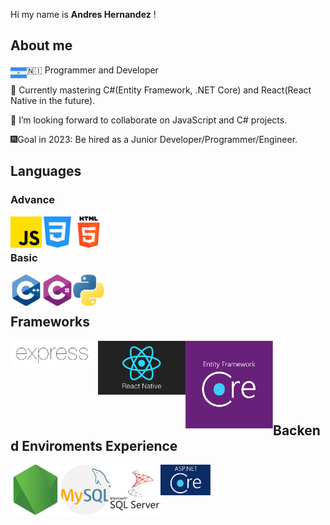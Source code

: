 Hi my name is **Andres Hernandez** !
## About me
<a href="https://github.com/andreshernandez92" target="_blank"> </a>

<img align="left" src="https://raw.githubusercontent.com/andreshernandez92/andreshernandez92/main/images/nicaragua.png" alt="HTML" width="26px" /> :nicaragua: Programmer and Developer

:open_book: Currently mastering C#(Entity Framework, .NET Core) and React(React Native in the future).

:busts_in_silhouette: I’m looking forward to collaborate on JavaScript and C# projects.

:fireworks:Goal in 2023: Be hired as a Junior Developer/Programmer/Engineer.

## Languages

### Advance
<img title="Javascript" align="left" src="https://raw.githubusercontent.com/andreshernandez92/andreshernandez92/main/images/js.png" alt="js" width="50px" /> 
<img title="CSS"  align="left" src="https://raw.githubusercontent.com/andreshernandez92/andreshernandez92/main/images/css-3.png" alt="css" width="50px" /> 
<img title="HTML5" align="left" src="https://raw.githubusercontent.com/andreshernandez92/andreshernandez92/main/images/html-5.png" alt="HTML" width="50px" /> 


<br /> 
<br /> 

### Basic
<img title="C++" align="left" src="https://raw.githubusercontent.com/andreshernandez92/andreshernandez92/main/images/c-.png" alt="C ++" width="50px" /> 
<img title="C#" align="left" src="https://raw.githubusercontent.com/andreshernandez92/andreshernandez92/main/images/c-sharp.png" alt="C#" width="50px" /> 
<img title="Python" align="left" src="https://raw.githubusercontent.com/andreshernandez92/andreshernandez92/main/images/python.png" alt="Python" width="50px" /> 


<br /> 
<br /> 


## Frameworks
<img title="Express" align="left" src="https://raw.githubusercontent.com/andreshernandez92/andreshernandez92/main/images/Expressjs.png" alt="Express" width="140px" /> 
<img title="React Native" align="left" src="https://raw.githubusercontent.com/andreshernandez92/andreshernandez92/main/images/react-native.png" alt="React Native" width="140px" /> 
<img title="Entity Framework" align="left" src="https://raw.githubusercontent.com/andreshernandez92/andreshernandez92/main/images/Entity_Framework.png" alt="React Native" width="140px" /> 

<br /> 
<br /> 
<br /> 
<br /> 
<br /> 
<br /> 

## Backend Enviroments Experience
<img title="Nodejs" align="left" src="https://raw.githubusercontent.com/andreshernandez92/andreshernandez92/main/images/node-js.png" alt="Node JS" width="80px" /> 
<img title="MySql" align="left" src="https://raw.githubusercontent.com/andreshernandez92/andreshernandez92/main/images/mysql.png" alt="MySql Server" width="80px" /> 
<img title="SQL Server" align="left" src="https://raw.githubusercontent.com/andreshernandez92/andreshernandez92/main/images/sql-server.png" alt="SQL Server" width="80px" /> 
<img title="NET CORE" align="left" src="https://raw.githubusercontent.com/andreshernandez92/andreshernandez92/main/images/aspnetcore-logo.png" alt="SQL Server" width="80px" /> 

